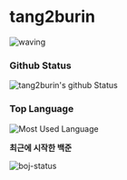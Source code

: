# tang2burin
![waving](https://capsule-render.vercel.app/api?type=waving&height=200&text=안녕해요&fontAlign=80&fontAlignY=40&color=F4D47B)

### Github Status
![tang2burin's github Status](https://github-readme-stats.vercel.app/api?username=tang2burin&count_private=true&show_icons=true&theme=material-palenight)

### Top Language
![Most Used Language](https://github-readme-stats.vercel.app/api/top-langs/?username=tang2burin&theme=material-palenight&layout=compact)<br/>

**최근에 시작한 백준**

![boj-status](http://mazassumnida.wtf/api/v2/generate_badge?boj=tang2burin)
